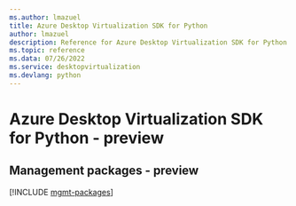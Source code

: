 ```yaml
---
ms.author: lmazuel
title: Azure Desktop Virtualization SDK for Python
author: lmazuel
description: Reference for Azure Desktop Virtualization SDK for Python
ms.topic: reference
ms.data: 07/26/2022
ms.service: desktopvirtualization
ms.devlang: python
---
```

# Azure Desktop Virtualization SDK for Python - preview

## Management packages - preview
[!INCLUDE [mgmt-packages](desktop-virtualization-mgmt-index.md)]